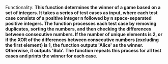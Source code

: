 Functionality: **This function determines the winner of a game based on a set of integers. It takes a series of test cases as input, where each test case consists of a positive integer n followed by n space-separated positive integers. The function processes each test case by removing duplicates, sorting the numbers, and then checking the differences between consecutive numbers. If the number of unique elements is 2, or if the XOR of the differences between consecutive numbers (excluding the first element) is 1, the function outputs 'Alice' as the winner. Otherwise, it outputs 'Bob'. The function repeats this process for all test cases and prints the winner for each case.**